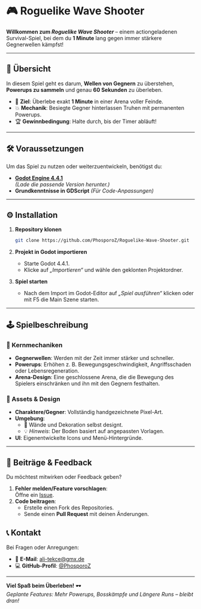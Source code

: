 # 🎮 Roguelike Wave Shooter

**Willkommen zum *Roguelike Wave Shooter*** – einem actiongeladenen Survival-Spiel, bei dem du **1 Minute** lang gegen immer stärkere Gegnerwellen kämpfst!  

---

## 📖 Übersicht

In diesem Spiel geht es darum, **Wellen von Gegnern** zu überstehen, **Powerups zu sammeln** und genau **60 Sekunden** zu überleben.  

- 🎯 **Ziel**: Überlebe exakt **1 Minute** in einer Arena voller Feinde.
- 💥 **Mechanik**: Besiegte Gegner hinterlassen Truhen mit permanenten Powerups.  
- 🏆 **Gewinnbedingung**: Halte durch, bis der Timer abläuft!  

---

## 🛠️ Voraussetzungen  

Um das Spiel zu nutzen oder weiterzuentwickeln, benötigst du:  

- **[Godot Engine 4.4.1](https://godotengine.org/download)**  
  *(Lade die passende Version herunter.)*  
- **Grundkenntnisse in GDScript** *(Für Code-Anpassungen)*  

---

## ⚙️ Installation  

1. **Repository klonen**  

   ```bash  
   git clone https://github.com/PhosporoZ/Roguelike-Wave-Shooter.git  
   ```  

2. **Projekt in Godot importieren**  
   - Starte Godot 4.4.1.  
   - Klicke auf *„Importieren“* und wähle den geklonten Projektordner.  

3. **Spiel starten**  
   - Nach dem Import im Godot-Editor auf *„Spiel ausführen“* klicken oder mit F5 die Main Szene starten.  

---

## 🕹️ Spielbeschreibung  

### 🔄 Kernmechaniken  

- **Gegnerwellen**: Werden mit der Zeit immer stärker und schneller.  
- **Powerups**: Erhöhen z. B. Bewegungsgeschwindigkeit, Angriffsschaden oder Lebensregeneration.  
- **Arena-Design**: Eine geschlossene Arena, die die Bewegung des Spielers einschränken und ihn mit den Gegnern festhalten.  

### 🎨 Assets & Design  

- **Charaktere/Gegner**: Vollständig handgezeichnete Pixel-Art.  
- **Umgebung**:  
  - 🧱 Wände und Dekoration selbst designt.  
  - 💡 *Hinweis*: Der Boden basiert auf angepassten Vorlagen.  
- **UI**: Eigenentwickelte Icons und Menü-Hintergründe.  

---

## 🤝 Beiträge & Feedback  

Du möchtest mitwirken oder Feedback geben?  

1. **Fehler melden/Feature vorschlagen**:  
   Öffne ein [Issue](https://github.com/PhosporoZ/Roguelike-Wave-Shooter/issues).  
2. **Code beitragen**:  
   - Erstelle einen Fork des Repositories.  
   - Sende einen **Pull Request** mit deinen Änderungen.  

## 📞 Kontakt  

Bei Fragen oder Anregungen:  

- 📧 **E-Mail**: [ali-tekce@gmx.de](mailto:ali-tekce@gmx.de)  
- 💻 **GitHub-Profil**: [@PhosporoZ](https://github.com/PhosporoZ)  

---

**Viel Spaß beim Überleben!** 🕶️  
*Geplante Features: Mehr Powerups, Bosskämpfe und Längere Runs – bleibt dran!*  
